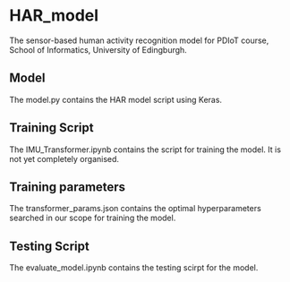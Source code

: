# HAR_model
The sensor-based human activity recognition model for PDIoT course, School of Informatics, University of Edingburgh.
## Model
The model.py contains the HAR model script using Keras.
## Training Script
The IMU_Transformer.ipynb contains the script for training the model. It is not yet completely organised.
## Training parameters
The transformer_params.json contains the optimal hyperparameters searched in our scope for training the model.
## Testing Script
The evaluate_model.ipynb contains the testing scirpt for the model.
